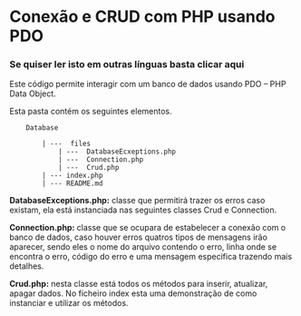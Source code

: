 # Conexão e CRUD com PHP usando PDO

### Se quiser ler isto em outras línguas basta clicar aqui

Este código permite interagir com um banco de dados usando PDO – PHP Data Object.

Esta pasta contém os seguintes elementos.

        Database

            | ---  files
                | ---  DatabaseEcxeptions.php
                | ---  Connection.php
                | ---  Crud.php
            | --- index.php
            | --- README.md

**DatabaseExceptions.php:** classe que permitirá trazer os erros caso existam, ela está instanciada nas seguintes classes Crud e Connection.

**Connection.php:** classe que se ocupara de estabelecer a conexão com o banco de dados, caso houver erros quatros tipos de mensagens irão aparecer, sendo eles o nome do arquivo contendo o erro, linha onde se encontra o erro, código do erro e uma mensagem especifica trazendo mais detalhes.

**Crud.php:** nesta classe está todos os métodos para inserir, atualizar, apagar dados. No ficheiro index esta uma demonstração de como instanciar e utilizar os métodos. 
